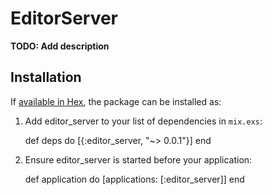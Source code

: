 # EditorServer

**TODO: Add description**

## Installation

If [available in Hex](https://hex.pm/docs/publish), the package can be installed as:

  1. Add editor_server to your list of dependencies in `mix.exs`:

        def deps do
          [{:editor_server, "~> 0.0.1"}]
        end

  2. Ensure editor_server is started before your application:

        def application do
          [applications: [:editor_server]]
        end

